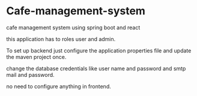 # Cafe-management-system
cafe management system using spring boot and react

this application has to roles user and admin.

To set up backend just configure the application properties file and update the maven project once. 

change the database credentials like user name and password and smtp mail and password.

no need to configure anything in frontend.
